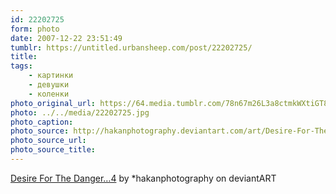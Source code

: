 ```yaml
---
id: 22202725
form: photo
date: 2007-12-22 23:51:49
tumblr: https://untitled.urbansheep.com/post/22202725/
title:
tags:
    - картинки
    - девушки
    - коленки
photo_original_url: https://64.media.tumblr.com/78n67m26L3a8ctmkWXtiGT8e_1280.jpg
photo: ../../media/22202725.jpg
photo_caption:
photo_source: http://hakanphotography.deviantart.com/art/Desire-For-The-Danger-4-68330233
photo_source_url:
photo_source_title:
---
```


<p><a href="http://hakanphotography.deviantart.com/art/Desire-For-The-Danger-4-68330233">Desire For The Danger…4</a> by *hakanphotography on deviantART</p>

